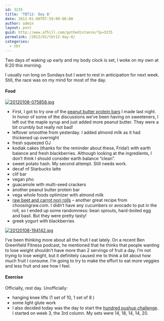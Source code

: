 ```yaml
---
id: 3235
title: 'TBT12- Day 8'
date: 2012-01-08T07:59:09-06:00
author: admin
layout: post
guid: http://www.afhill.com/gothedistance/?p=3235
permalink: /2012/01/tbt12-day-8/
categories:
  - tbt
---
```

Two days of waking up early and my body clock is set, I woke on my own at 6:20 this morning. 

I usually run long on Sundays but I want to rest in anticipation for next week. Still, the race was on my mind for most of the day. 

#### Food

[<img src="http://www.afhill.com/gothedistance/wp-content/uploads/2012/01/20120108-075858.jpg" alt="20120108-075858.jpg" class="alignnone size-full" />](http://www.afhill.com/gothedistance/wp-content/uploads/2012/01/20120108-075858.jpg)

  * First, I got to try one of the [peanut butter protein bars](http://recipes.sparkpeople.com/recipe-detail.asp?recipe=1504166) I made last night. In honor of some of the discussions we&#8217;ve been having on sweeteners, I left out the maple syrup and just added more peanut butter. They were a bit crumbly but really not bad!
  * leftover smoothie from yesterday. I added almond milk as it had thickened up overnight
  * fresh squeezed OJ
  * kodiak cakes (thanks for the reminder about these, Frida!) with earth balance and fresh blackberries. Although looking at the ingredients, I don&#8217;t think I should consider earth balance &#8220;clean&#8221;.
  * sweet potato hash. My second attempt. Still needs work.
  * decaf nf Starbucks latte
  * clif bar
  * vegan pho
  * guacamole with multi-seed crackers
  * another peanut butter protein bar
  * vega whole foods optimizer with almond milk
  * [raw beet and carrot nori rolls](http://www.choosingraw.com/raw-beet-and-vegetable-stuffed-nori-rolls/) &#8211; another great recipe from choosingraw.com. I didn&#8217;t have any cucumbers or avocado to put in the roll, so I ended up some randomness: bean sprouts, hard-boiled egg and basil. But they were pretty tasty! 
  * greek yogurt with blackberries

[<img src="http://www.afhill.com/gothedistance/wp-content/uploads/2012/01/20120108-194142.jpg" alt="20120108-194142.jpg" class="alignnone size-full" />](http://www.afhill.com/gothedistance/wp-content/uploads/2012/01/20120108-194142.jpg)

I&#8217;ve been thinking more about all the fruit I eat lately. On a recent Ben Greenfield Fitness podcast, he mentioned that he thinks that people wanting to lose weight shouldn&#8217;t have more than 2 servings of fruit a day. I&#8217;m not trying to lose weight, but it definitely caused me to think a bit about how much fruit I consume. I&#8217;m going to try to make the effort to eat more veggies and less fruit and see how I feel. 

#### Exercise

Officially, rest day. Unofficially:

  * hanging knee lifts (1 set of 10, 1 set of 8 )
  * some light glute work
  * I also decided today was the day to start the [hundred pushup challenge](http://hundredpushups.com/week3.html). I started on week 3, the 3rd column. My sets were 14, 18, 14, 14, 20.